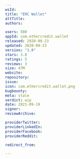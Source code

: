 ```yaml
---
wsId: 
title: "ERC Wallet"
altTitle: 
authors:

users: 500
appId: com.ethercredit.wallet
released: 2020-09-23
updated: 2020-09-23
version: "1.0"
stars: 3.8
ratings: 5
reviews: 3
size: 47M
website: 
repository: 
issue: 
icon: com.ethercredit.wallet.png
bugbounty: 
meta: stale
verdict: wip
date: 2021-09-19
signer: 
reviewArchive:

providerTwitter: 
providerLinkedIn: 
providerFacebook: 
providerReddit: 

redirect_from:

---
```


